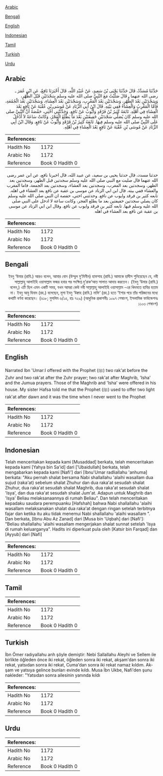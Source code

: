 [Arabic](#arabic)

[Bengali](#bengali)

[English](#english)

[Indonesian](#indonesian)

[Tamil](#tamil)

[Turkish](#turkish)

[Urdu](#urdu)

## Arabic


<div dir="rtl" lang="ar" style={{fontSize:'larger',backgroundColor:'#f8f9fa',padding:20}}>
حَدَّثَنَا مُسَدَّدٌ، قَالَ حَدَّثَنَا يَحْيَى بْنُ سَعِيدٍ، عَنْ عُبَيْدِ اللَّهِ، قَالَ أَخْبَرَنَا نَافِعٌ، عَنِ ابْنِ عُمَرَ ـ رضى الله عنهما ـ قَالَ صَلَّيْتُ مَعَ النَّبِيِّ صلى الله عليه وسلم سَجْدَتَيْنِ قَبْلَ الظُّهْرِ، وَسَجْدَتَيْنِ بَعْدَ الظُّهْرِ، وَسَجْدَتَيْنِ بَعْدَ الْمَغْرِبِ، وَسَجْدَتَيْنِ بَعْدَ الْعِشَاءِ، وَسَجْدَتَيْنِ بَعْدَ الْجُمُعَةِ، فَأَمَّا الْمَغْرِبُ وَالْعِشَاءُ فَفِي بَيْتِهِ‏.‏ قَالَ ابْنُ أَبِي الزِّنَادِ عَنْ مُوسَى بْنِ عُقْبَةَ عَنْ نَافِعٍ بَعْدَ الْعِشَاءِ فِي أَهْلِهِ‏.‏ تَابَعَهُ كَثِيرُ بْنُ فَرْقَدٍ وَأَيُّوبُ عَنْ نَافِعٍ‏.‏ وَحَدَّثَتْنِي أُخْتِي، حَفْصَةُ أَنَّ النَّبِيَّ صلى الله عليه وسلم كَانَ يُصَلِّي سَجْدَتَيْنِ خَفِيفَتَيْنِ بَعْدَ مَا يَطْلُعُ الْفَجْرُ، وَكَانَتْ سَاعَةً لاَ أَدْخُلُ عَلَى النَّبِيِّ صلى الله عليه وسلم فِيهَا‏.‏ تَابَعَهُ كَثِيرُ بْنُ فَرْقَدٍ وَأَيُّوبُ عَنْ نَافِعٍ‏.‏ وَقَالَ ابْنُ أَبِي الزِّنَادِ عَنْ مُوسَى بْنِ عُقْبَةَ عَنْ نَافِعٍ بَعْدَ الْعِشَاءِ فِي أَهْلِهِ‏.‏
</div>
<div style={{backgroundColor:'#f8f9fa',padding:20, marginBottom: 10}}><table> <thead> <tr> <th>References:</th> <th></th> </tr> </thead> <tbody><tr><td>Hadith No</td><td>1172</td></tr><tr><td>Arabic No</td><td>1172</td></tr><tr><td>Reference</td><td>Book 0 Hadith 0</td></tr></tbody></table></div>


<div dir="rtl" lang="ar" style={{fontSize:'larger',backgroundColor:'#f8f9fa',padding:20}}>
حدثنا مسدد، قال حدثنا يحيى بن سعيد، عن عبيد الله، قال اخبرنا نافع، عن ابن عمر رضى الله عنهما قال صليت مع النبي صلى الله عليه وسلم سجدتين قبل الظهر، وسجدتين بعد الظهر، وسجدتين بعد المغرب، وسجدتين بعد العشاء، وسجدتين بعد الجمعة، فاما المغرب والعشاء ففي بيته. قال ابن ابي الزناد عن موسى بن عقبة عن نافع بعد العشاء في اهله. تابعه كثير بن فرقد وايوب عن نافع. وحدثتني اختي، حفصة ان النبي صلى الله عليه وسلم كان يصلي سجدتين خفيفتين بعد ما يطلع الفجر، وكانت ساعة لا ادخل على النبي صلى الله عليه وسلم فيها. تابعه كثير بن فرقد وايوب عن نافع. وقال ابن ابي الزناد عن موسى بن عقبة عن نافع بعد العشاء في اهله
</div>
<div style={{backgroundColor:'#f8f9fa',padding:20, marginBottom: 10}}><table> <thead> <tr> <th>References:</th> <th></th> </tr> </thead> <tbody><tr><td>Hadith No</td><td>1172</td></tr><tr><td>Arabic No</td><td>1172</td></tr><tr><td>Reference</td><td>Book 0 Hadith 0</td></tr></tbody></table></div>

## Bengali


<div dir="rtl" lang="bn" style={{fontSize:'larger',backgroundColor:'#f8f9fa',padding:20}}>
ইবনু ‘উমার (রাযি.) আরও বলেন, আমার বোন (উম্মুল মু’মিনীন) হাফসাহ (রাযি.) আমাকে হাদীস শুনিয়েছেন যে, নবী সাল্লাল্লাহু আলাইহি ওয়াসাল্লাম ফজর হবার পর সংক্ষিপ্ত দু’রাক‘আত সালাত আদায় করতেন। (ইবনু ‘উমার (রাযি.) বলেন,) এটি ছিল এমন একটি সময়, যখন আমরা কেউ নবী সাল্লাল্লাহু আলাইহি ওয়াসাল্লাম -এর খিদমতে হাযির হতাম না। ইবনু আবু যিনাদ (রহ.) বলেছেন, মূসা ইবনু ‘উক্বাহ (রাযি.) নাফি‘ (রহ.) হতে ‘ইশার পরে তাঁর পরিজনের মধ্যে কথাটি বর্ণনা করেছেন। (৬১৮; মুসলিম ৬/১৫, হাঃ ৭২৯) (আধুনিক প্রকাশনীঃ ১০৯৭ শেষাংশ, ইসলামিক ফাউন্ডেশনঃ ১১০৩ শেষাংশ)
</div>
<div style={{backgroundColor:'#f8f9fa',padding:20, marginBottom: 10}}><table> <thead> <tr> <th>References:</th> <th></th> </tr> </thead> <tbody><tr><td>Hadith No</td><td>1172</td></tr><tr><td>Arabic No</td><td>1172</td></tr><tr><td>Reference</td><td>Book 0 Hadith 0</td></tr></tbody></table></div>

## English


<div dir="ltr" lang="en" style={{fontSize:'larger',backgroundColor:'#f8f9fa',padding:20}}>
Narrated Ibn 'Umar:I offered with the Prophet (ﷺ) two rak'at before the Zuhr and two rak'at after the Zuhr prayer; two rak'at after Maghrib, 'Isha' and the Jumua prayers. Those of the Maghrib and 'Isha' were offered in his house. My sister Hafsa told me that the Prophet (ﷺ) used to offer two light rak'at after dawn and it was the time when I never went to the Prophet
</div>
<div style={{backgroundColor:'#f8f9fa',padding:20, marginBottom: 10}}><table> <thead> <tr> <th>References:</th> <th></th> </tr> </thead> <tbody><tr><td>Hadith No</td><td>1172</td></tr><tr><td>Arabic No</td><td>1172</td></tr><tr><td>Reference</td><td>Book 0 Hadith 0</td></tr></tbody></table></div>

## Indonesian


<div dir="ltr" lang="id" style={{fontSize:'larger',backgroundColor:'#f8f9fa',padding:20}}>
Telah menceritakan kepada kami [Musaddad] berkata, telah menceritakan kepada kami [Yahya bin Sa'id] dari ['Ubaidullah] berkata, telah mengabarkan kepada kami [Nafi'] dari [Ibnu'Umar radliallahu 'anhuma] berkata: "Aku pernah shalat bersama Nabi shallallahu 'alaihi wasallam dua sujud (raka'at) sebelum shalat Zhuhur dan dua raka'at sesudah shalat Zhuhur, dua raka'at sesudah shalat Maghrib, dua raka'at sesudah shalat 'Isya', dan dua raka'at sesudah shalat Jum'at. Adapun untuk Maghrib dan 'Isya' Beliau melaksanaannya di rumah Beliau". Dan telah menceritakan kepadaku saudara perempuanku [Hafshah] bahwa Nabi shallallahu 'alaihi wasallam melaksanakan shalat dua raka'at dengan ringan setelah terbitnya fajar dan ketika itu aku tidak menemui Nabi shallallahu 'alaihi wasallam ". Dan berkata, [Ibnu Abu Az Zanad] dari [Musa bin 'Uqbah] dari [Nafi']: "Beliau shallallahu 'alaihi wasallam mengerjakan shalat sunnat setelah 'Isya di rumah keluarganya". Hadits ini diperkuat pula oleh [Katsir bin Farqad] dan [Ayyub] dari [Nafi]
</div>
<div style={{backgroundColor:'#f8f9fa',padding:20, marginBottom: 10}}><table> <thead> <tr> <th>References:</th> <th></th> </tr> </thead> <tbody><tr><td>Hadith No</td><td>1172</td></tr><tr><td>Arabic No</td><td>1172</td></tr><tr><td>Reference</td><td>Book 0 Hadith 0</td></tr></tbody></table></div>

## Tamil


<div dir="ltr" lang="ta" style={{fontSize:'larger',backgroundColor:'#f8f9fa',padding:20}}>

</div>
<div style={{backgroundColor:'#f8f9fa',padding:20, marginBottom: 10}}><table> <thead> <tr> <th>References:</th> <th></th> </tr> </thead> <tbody><tr><td>Hadith No</td><td>1172</td></tr><tr><td>Arabic No</td><td>1172</td></tr><tr><td>Reference</td><td>Book 0 Hadith 0</td></tr></tbody></table></div>

## Turkish


<div dir="ltr" lang="tr" style={{fontSize:'larger',backgroundColor:'#f8f9fa',padding:20}}>
İbn Ömer radıyallahu anh şöyle demiştir: Nebi Sallallahu Aleyhi ve Sellem ile birlikte öğleden önce iki rekat, öğleden sonra iki rekat, akşam'dan sonra iki rekat, yatsıdan sonra iki rekat, Cuma'dan sonra iki rekat namaz kıldım. Ak­şam ve yatsıya gelince bunları evinde kıldı. Musa İbn Ukbe, Nafi'den şunu nakleder: "Yatsıdan sonra ailesinin yanında kıldı
</div>
<div style={{backgroundColor:'#f8f9fa',padding:20, marginBottom: 10}}><table> <thead> <tr> <th>References:</th> <th></th> </tr> </thead> <tbody><tr><td>Hadith No</td><td>1172</td></tr><tr><td>Arabic No</td><td>1172</td></tr><tr><td>Reference</td><td>Book 0 Hadith 0</td></tr></tbody></table></div>

## Urdu


<div dir="rtl" lang="ur" style={{fontSize:'larger',backgroundColor:'#f8f9fa',padding:20}}>

</div>
<div style={{backgroundColor:'#f8f9fa',padding:20, marginBottom: 10}}><table> <thead> <tr> <th>References:</th> <th></th> </tr> </thead> <tbody><tr><td>Hadith No</td><td>1172</td></tr><tr><td>Arabic No</td><td>1172</td></tr><tr><td>Reference</td><td>Book 0 Hadith 0</td></tr></tbody></table></div>